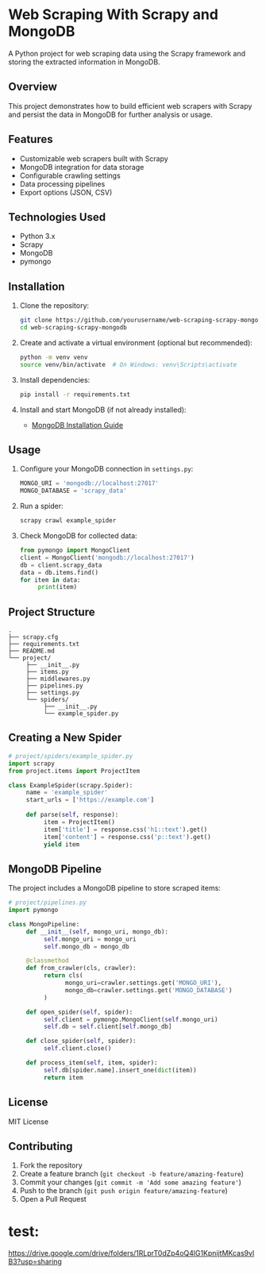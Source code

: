 # Web Scraping With Scrapy and MongoDB

A Python project for web scraping data using the Scrapy framework and storing the extracted information in MongoDB.

## Overview

This project demonstrates how to build efficient web scrapers with Scrapy and persist the data in MongoDB for further analysis or usage.

## Features

- Customizable web scrapers built with Scrapy
- MongoDB integration for data storage
- Configurable crawling settings
- Data processing pipelines
- Export options (JSON, CSV)

## Technologies Used

- Python 3.x
- Scrapy
- MongoDB
- pymongo

## Installation

1. Clone the repository:
    ```bash
    git clone https://github.com/yourusername/web-scraping-scrapy-mongodb.git
    cd web-scraping-scrapy-mongodb
    ```

2. Create and activate a virtual environment (optional but recommended):
    ```bash
    python -m venv venv
    source venv/bin/activate  # On Windows: venv\Scripts\activate
    ```

3. Install dependencies:
    ```bash
    pip install -r requirements.txt
    ```

4. Install and start MongoDB (if not already installed):
    - [MongoDB Installation Guide](https://docs.mongodb.com/manual/installation/)

## Usage

1. Configure your MongoDB connection in `settings.py`:
    ```python
    MONGO_URI = 'mongodb://localhost:27017'
    MONGO_DATABASE = 'scrapy_data'
    ```

2. Run a spider:
    ```bash
    scrapy crawl example_spider
    ```

3. Check MongoDB for collected data:
    ```python
    from pymongo import MongoClient
    client = MongoClient('mongodb://localhost:27017')
    db = client.scrapy_data
    data = db.items.find()
    for item in data:
         print(item)
    ```

## Project Structure

```
.
├── scrapy.cfg
├── requirements.txt
├── README.md
└── project/
     ├── __init__.py
     ├── items.py
     ├── middlewares.py
     ├── pipelines.py
     ├── settings.py
     └── spiders/
          ├── __init__.py
          └── example_spider.py
```

## Creating a New Spider

```python
# project/spiders/example_spider.py
import scrapy
from project.items import ProjectItem

class ExampleSpider(scrapy.Spider):
     name = 'example_spider'
     start_urls = ['https://example.com']
     
     def parse(self, response):
          item = ProjectItem()
          item['title'] = response.css('h1::text').get()
          item['content'] = response.css('p::text').get()
          yield item
```

## MongoDB Pipeline

The project includes a MongoDB pipeline to store scraped items:

```python
# project/pipelines.py
import pymongo

class MongoPipeline:
     def __init__(self, mongo_uri, mongo_db):
          self.mongo_uri = mongo_uri
          self.mongo_db = mongo_db

     @classmethod
     def from_crawler(cls, crawler):
          return cls(
                mongo_uri=crawler.settings.get('MONGO_URI'),
                mongo_db=crawler.settings.get('MONGO_DATABASE')
          )

     def open_spider(self, spider):
          self.client = pymongo.MongoClient(self.mongo_uri)
          self.db = self.client[self.mongo_db]

     def close_spider(self, spider):
          self.client.close()

     def process_item(self, item, spider):
          self.db[spider.name].insert_one(dict(item))
          return item
```

## License

MIT License

## Contributing

1. Fork the repository
2. Create a feature branch (`git checkout -b feature/amazing-feature`)
3. Commit your changes (`git commit -m 'Add some amazing feature'`)
4. Push to the branch (`git push origin feature/amazing-feature`)
5. Open a Pull Request


# test:
https://drive.google.com/drive/folders/1RLprT0dZp4oQ4lG1KpnijtMKcas9vlB3?usp=sharing